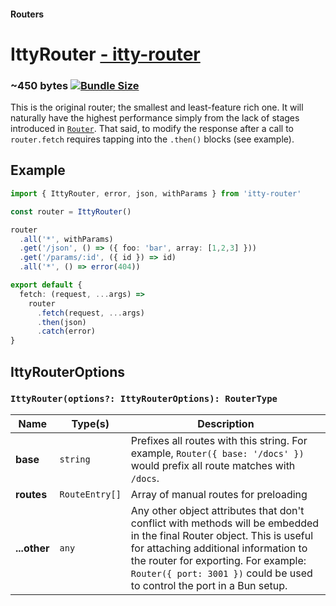 #### Routers
# IttyRouter <u>- itty-router</u> <Badge type="warning" text="new in v5" />

### ~450 bytes [![Bundle Size](https://deno.bundlejs.com/?q=itty-router@next/IttyRouter&badge&badge-style=for-the-badge)](https://deno.bundlejs.com/?q=itty-router@next/IttyRouter)

This is the original router; the smallest and least-feature rich one.  It will naturally have the highest performance simply from the lack of stages introduced in [`Router`](/docs/itty-router/routers/router).  That said, to modify the response after a call to `router.fetch` requires tapping into the `.then()` blocks (see example).

## Example
```ts
import { IttyRouter, error, json, withParams } from 'itty-router'

const router = IttyRouter()

router
  .all('*', withParams)
  .get('/json', () => ({ foo: 'bar', array: [1,2,3] }))
  .get('/params/:id', ({ id }) => id)
  .all('*', () => error(404))

export default {
  fetch: (request, ...args) => 
    router
      .fetch(request, ...args)
      .then(json)
      .catch(error)
}
```

## IttyRouterOptions
### `IttyRouter(options?: IttyRouterOptions): RouterType`

| Name | Type(s) | Description
| --- | --- | ---
| **base** | `string` | Prefixes all routes with this string. For example, `Router({ base: '/docs' })` would prefix all route matches with `/docs`.
| <span class="nowrap">**routes** <Badge type="danger" text="advanced" /></span> | `RouteEntry[]` | Array of manual routes for preloading 
| **...other** | `any` | Any other object attributes that don't conflict with methods will be embedded in the final Router object.  This is useful for attaching additional information to the router for exporting.  For example: `Router({ port: 3001 })` could be used to control the port in a Bun setup.


